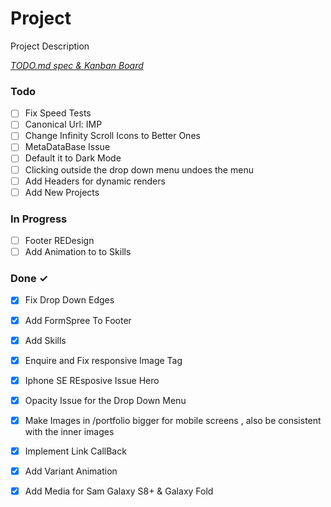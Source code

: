 # Project

Project Description

<em>[TODO.md spec & Kanban Board](https://bit.ly/3fCwKfM)</em>

### Todo

- [ ] Fix Speed Tests  
- [ ] Canonical Url: IMP  
- [ ] Change Infinity Scroll Icons to Better Ones  
- [ ] MetaDataBase Issue  
- [ ] Default it to Dark Mode  
- [ ] Clicking outside the drop down menu undoes the menu  
- [ ] Add Headers for dynamic renders  
- [ ] Add New Projects  

### In Progress

- [ ] Footer REDesign  
- [ ] Add Animation to to Skills  

### Done ✓

- [x] Fix Drop Down Edges  
- [x] Add FormSpree To Footer  
- [x] Add Skills  
- [x] Enquire and Fix responsive Image Tag  
- [x] Iphone SE REsposive Issue Hero  
- [x] Opacity Issue for the Drop Down Menu  
- [x] Make Images in /portfolio bigger for mobile screens , also be consistent with the inner images  
- [x] Implement Link CallBack  
- [x] Add Variant Animation  
- [x] Add Media for Sam Galaxy S8+ & Galaxy Fold  

